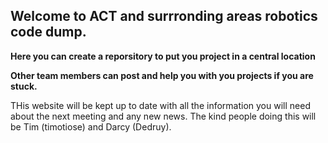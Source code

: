 ## Welcome to ACT and surrronding areas robotics code dump.

**Here you can create a reporsitory to put you project in a central location**

**Other team members can post and help you with you projects if you are stuck.**

THis website will be kept up to date with all the information you will need about the next meeting and any new news.
The kind people doing this will be Tim (timotiose) and Darcy (Dedruy).
